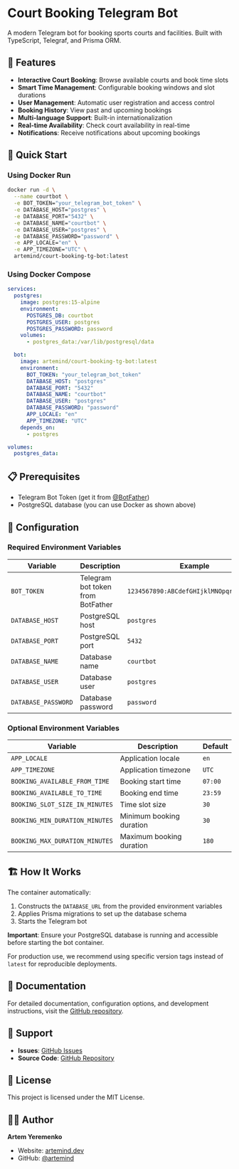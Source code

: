 # Court Booking Telegram Bot

A modern Telegram bot for booking sports courts and facilities. Built with TypeScript, Telegraf, and Prisma ORM.

## 🏀 Features

- **Interactive Court Booking**: Browse available courts and book time slots
- **Smart Time Management**: Configurable booking windows and slot durations
- **User Management**: Automatic user registration and access control
- **Booking History**: View past and upcoming bookings
- **Multi-language Support**: Built-in internationalization
- **Real-time Availability**: Check court availability in real-time
- **Notifications**: Receive notifications about upcoming bookings

## 🚀 Quick Start

### Using Docker Run

```bash
docker run -d \
  --name courtbot \
  -e BOT_TOKEN="your_telegram_bot_token" \
  -e DATABASE_HOST="postgres" \
  -e DATABASE_PORT="5432" \
  -e DATABASE_NAME="courtbot" \
  -e DATABASE_USER="postgres" \
  -e DATABASE_PASSWORD="password" \
  -e APP_LOCALE="en" \
  -e APP_TIMEZONE="UTC" \
  artemind/court-booking-tg-bot:latest
```

### Using Docker Compose

```yaml
services:
  postgres:
    image: postgres:15-alpine
    environment:
      POSTGRES_DB: courtbot
      POSTGRES_USER: postgres
      POSTGRES_PASSWORD: password
    volumes:
      - postgres_data:/var/lib/postgresql/data

  bot:
    image: artemind/court-booking-tg-bot:latest
    environment:
      BOT_TOKEN: "your_telegram_bot_token"
      DATABASE_HOST: "postgres"
      DATABASE_PORT: "5432"
      DATABASE_NAME: "courtbot"
      DATABASE_USER: "postgres"
      DATABASE_PASSWORD: "password"
      APP_LOCALE: "en"
      APP_TIMEZONE: "UTC"
    depends_on:
      - postgres

volumes:
  postgres_data:
```

## 📋 Prerequisites

- Telegram Bot Token (get it from [@BotFather](https://t.me/BotFather))
- PostgreSQL database (you can use Docker as shown above)

## 🔧 Configuration

### Required Environment Variables

| Variable | Description | Example |
|----------|-------------|---------|
| `BOT_TOKEN` | Telegram bot token from BotFather | `1234567890:ABCdefGHIjklMNOpqrsTUVwxyz` |
| `DATABASE_HOST` | PostgreSQL host | `postgres` |
| `DATABASE_PORT` | PostgreSQL port | `5432` |
| `DATABASE_NAME` | Database name | `courtbot` |
| `DATABASE_USER` | Database user | `postgres` |
| `DATABASE_PASSWORD` | Database password | `password` |

### Optional Environment Variables

| Variable | Description | Default |
|----------|-------------|---------|
| `APP_LOCALE` | Application locale | `en` |
| `APP_TIMEZONE` | Application timezone | `UTC` |
| `BOOKING_AVAILABLE_FROM_TIME` | Booking start time | `07:00` |
| `BOOKING_AVAILABLE_TO_TIME` | Booking end time | `23:59` |
| `BOOKING_SLOT_SIZE_IN_MINUTES` | Time slot size | `30` |
| `BOOKING_MIN_DURATION_MINUTES` | Minimum booking duration | `30` |
| `BOOKING_MAX_DURATION_MINUTES` | Maximum booking duration | `180` |

## 🏗️ How It Works

The container automatically:
1. Constructs the `DATABASE_URL` from the provided environment variables
2. Applies Prisma migrations to set up the database schema
3. Starts the Telegram bot

**Important**: Ensure your PostgreSQL database is running and accessible before starting the bot container.

For production use, we recommend using specific version tags instead of `latest` for reproducible deployments.

## 📖 Documentation

For detailed documentation, configuration options, and development instructions, visit the [GitHub repository](https://github.com/artemind/court-booking-tg-bot).

## 🤝 Support

- **Issues**: [GitHub Issues](https://github.com/artemind/court-booking-tg-bot/issues)
- **Source Code**: [GitHub Repository](https://github.com/artemind/court-booking-tg-bot)

## 📄 License

This project is licensed under the MIT License.

## 👨‍💻 Author

**Artem Yeremenko**

- Website: [artemind.dev](https://artemind.dev/?utm_source=dockerhub&utm_medium=court-booking-tg-bot&utm_campaign=personal_brand)
- GitHub: [@artemind](https://github.com/artemind)
